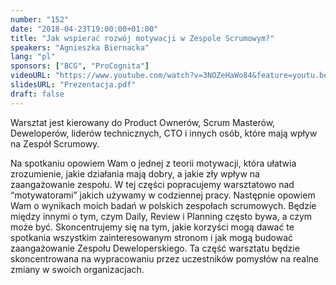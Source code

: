 ```yaml
---
number: "152"
date: "2018-04-23T19:00:00+01:00"
title: "Jak wspierać rozwój motywacji w Zespole Scrumowym?"
speakers: "Agnieszka Biernacka"
lang: "pl"
sponsors: ["BCG", "ProCognita"]
videoURL: "https://www.youtube.com/watch?v=3NOZeHaWo84&feature=youtu.be"
slidesURL: "Prezentacja.pdf"
draft: false
---
```


Warsztat jest kierowany do Product Ownerów, Scrum Masterów, Deweloperów, liderów technicznych, CTO i innych osób, które mają wpływ na Zespół Scrumowy.

Na spotkaniu opowiem Wam o jednej z teorii motywacji, która ułatwia zrozumienie, jakie działania mają dobry, a jakie zły wpływ na zaangażowanie zespołu. W tej części popracujemy warsztatowo nad “motywatorami” jakich używamy w codziennej pracy. Następnie opowiem Wam o wynikach moich badań w polskich zespołach scrumowych. Będzie między innymi o tym, czym Daily, Review i Planning często bywa, a czym może być. Skoncentrujemy się na tym, jakie korzyści mogą dawać te spotkania wszystkim zainteresowanym stronom i jak mogą budować zaangażowanie Zespołu Deweloperskiego. Ta część warsztatu będzie skoncentrowana na wypracowaniu przez uczestników pomysłów na realne zmiany w swoich organizacjach.



